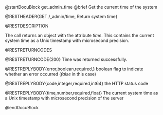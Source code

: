 
@startDocuBlock get_admin_time
@brief Get the current time of the system

@RESTHEADER{GET /_admin/time, Return system time}

@RESTDESCRIPTION

The call returns an object with the attribute *time*. This contains the
current system time as a Unix timestamp with microsecond precision.

@RESTRETURNCODES

@RESTRETURNCODE{200}
Time was returned successfully.

@RESTREPLYBODY{error,boolean,required,}
boolean flag to indicate whether an error occurred (*false* in this case)

@RESTREPLYBODY{code,integer,required,int64}
the HTTP status code

@RESTREPLYBODY{time,number,required,float}
The current system time as a Unix timestamp with microsecond precision of the server

@endDocuBlock

